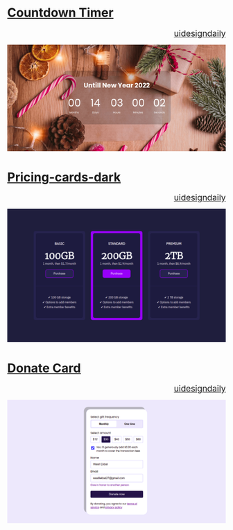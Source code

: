 # [Countdown Timer](https://github.com/wasifekbal/ui_design_daily/tree/main/countdown)

<div style="text-align: right; font-size:1.2rem">
    <a href="https://www.uidesigndaily.com/posts/sketch-countdown-timer-day-876">uidesigndaily</a>
</div>

![](./countdown/final_design.png)

# [Pricing-cards-dark](https://github.com/wasifekbal/ui_design_daily/tree/main/pricing_card)

<div style="text-align: right; font-size:1.2rem">
    <a href="https://www.uidesigndaily.com/posts/xd-pricing-cards-card-dark-theme-mode-day-1449">uidesigndaily</a>
</div>

![](./pricing_card/final_design.png)

# [Donate Card](https://github.com/wasifekbal/ui_design_daily/tree/main/donate_card)

<div style="text-align: right; font-size:1.2rem">
    <a href="https://www.uidesigndaily.com/posts/figma-donate-card-form-day-1499">uidesigndaily</a>
</div>

![](./donate_card/showcase.png)
